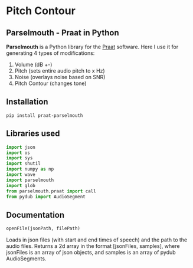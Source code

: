 # Pitch Contour

## Parselmouth - Praat in Python

**Parselmouth** is a Python library for the [Praat](http://www.praat.org) software. Here I use it for generating 4 types of modifications:
1. Volume (dB +-)
2. Pitch (sets entire audio pitch to x Hz)
3. Noise (overlays noise based on SNR)
4. Pitch Contour (changes tone)


## Installation

```
pip install praat-parselmouth
```

## Libraries used
```Python
import json
import os
import sys
import shutil
import numpy as np
import wave
import parselmouth
import glob
from parselmouth.praat import call
from pydub import AudioSegment
```

## Documentation

```Python
openFile(jsonPath, filePath)
```
Loads in json files (with start and end times of speech) and the path to the audio files. Returns a 2d array in the format [jsonFiles, samples], where jsonFiles is an array of json objects, and samples is an array of pydub AudioSegments.







